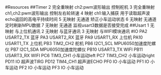 #Resources
##Timer
	2	完全重映射	ch2:pwm波形输出		控制舵机
	3	完全重映射	ch1,ch2:pwm波形输出	控制左右轮转速
	4	映射			ch1:输入捕获			用于读取超声波echo返回的高电平持续时间
	5	无映射		无通道				矫正小车运动状态
	6	无映射		无通道				定时刷新MPU数据
	7	无映射		无通道				监视usart3数据是否接受完成
##Usart
	1	无映射			与上位机通讯
	2	无映射			与蓝牙通讯
	3	无映射			与WIFI模块通讯
#IO
	PA2		USART2_TX		蓝牙
	PA3		USART2_RX		蓝牙
	PA9		USART1_RX		上位机
	PA10	USART1_TX		上位机
	PB3		TIM2_CH2		舵机
	PB6		I2C1_SCL		MPU6050加速度陀螺仪
	PB7		I2C1_SDA		MPU6050加速度陀螺仪
	PB10	USART3_TX		WIFI
	PB11	USART3_RX		WIFI
	PC6		TIM3_CH1		小车运动left
	PC7 	TIM3_CH2		小车运动right
	PD11	IO				超声波TIRG
	PD12	TIM4_CH1		超声波ECHO
	PF0		IO				小车运动
	PF1		IO				小车运动
	PF2		IO				小车运动
	PF3		IO				小车运动